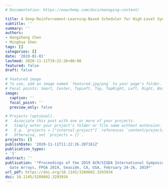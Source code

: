 ```yaml
---
# Documentation: https://wowchemy.com/docs/managing-content/

title: A Deep-Reinforcement-Learning-Based Scheduler for High-Level Synthesis
subtitle: ''
summary: ''
authors:
- Hongzheng Chen
- Minghua Shen
tags: []
categories: []
date: '2019-01-01'
lastmod: 2020-11-11T19:22:26+08:00
featured: false
draft: false

# Featured image
# To use, add an image named `featured.jpg/png` to your page's folder.
# Focal points: Smart, Center, TopLeft, Top, TopRight, Left, Right, BottomLeft, Bottom, BottomRight.
image:
  caption: ''
  focal_point: ''
  preview_only: false

# Projects (optional).
#   Associate this post with one or more of your projects.
#   Simply enter your project's folder or file name without extension.
#   E.g. `projects = ["internal-project"]` references `content/project/deep-learning/index.md`.
#   Otherwise, set `projects = []`.
projects: []
publishDate: '2020-11-11T11:22:26.207161Z'
publication_types:
- '1'
abstract: ''
publication: '*Proceedings of the 2019 ACM/SIGDA International Symposium on Field-Programmable
  Gate Arrays, FPGA 2019, Seaside, CA, USA, February 24-26, 2019*'
url_pdf: https://doi.org/10.1145/3289602.3293934
doi: 10.1145/3289602.3293934
---
```

